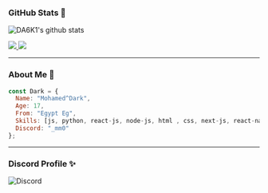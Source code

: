 ### GitHub Stats 🌟
![DA6K1's github stats](https://github-readme-stats.vercel.app/api?username=DA6K1&count_private=true&show_icons=true&theme=github_dark)

<a href="https://github.com/DA6K1?tab=followers">
  <img src="https://img.shields.io/github/followers/DA6K1">
</a>
<a href="https://github.com/DA6K1">
   <img src="https://komarev.com/ghpvc/?username=DA6K1">
</a>

---

### About Me 👤

```js
const Dark = {
  Name: "Mohamed^Dark",
  Age: 17,
  From: "Egypt Eg",
  Skills: [js, python, react-js, node-js, html , css, next-js, react-native],
  Discord: "_mm0"
};
```

---

### Discord Profile ✨
![Discord]([https://discord.c99.nl/widget/theme-1/1166861703984717871.png](https://discord.c99.nl/widget/theme-1/1166861703984717871.png))
